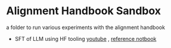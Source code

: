 # Alignment Handbook Sandbox
a folder to run various experiments with the alignment handbook

- SFT of LLM using HF tooling [youtube](https://www.youtube.com/watch?v=NXevvEF3QVI&t=1070s) , [reference notbook](https://github.com/NielsRogge/Transformers-Tutorials/blob/master/Mistral/Supervised_fine_tuning_(SFT)_of_an_LLM_using_Hugging_Face_tooling.ipynb)